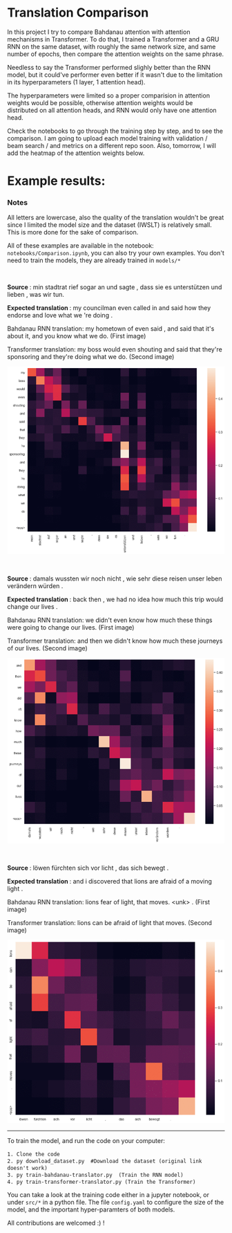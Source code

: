 Translation Comparison
==============================

In this project I try to compare Bahdanau attention with attention mechanisms in Transformer. To do that, I trained a Transformer and a GRU RNN on the same dataset, with roughly the same network size, and same number of epochs, then compare the attention weights on the same phrase.

Needless to say the Transformer performed slighly better than the RNN model, but it could've performer even better if it wasn't due to the limitation in its hyperparameters (1 layer, 1 attention head).

The hyperparameters were limited so a proper comparision in attention weights would be possible, otherwise attention weights would be distributed on all attention heads, and RNN would only have one attention head. 

Check the notebooks to go through the training step by step, and to see the comparison. I am going to upload each model training with validation / beam search / and metrics on a different repo soon. Also, tomorrow, I will add the heatmap of the attention weights below.

# <b> Example results: </b>

<h3><b>Notes</b></h3> All letters are lowercase, also the quality of the translation wouldn't be great since I limited the model size and the dataset (IWSLT) is relatively small. This is more done for the sake of comparison.

All of these examples are available in the notebook: `notebooks/Comparison.ipynb`, you can also try your own examples. You don't need to train the models, they are already trained in `models/*`

&nbsp;

<b>Source </b>: min stadtrat rief sogar an und sagte , dass sie es unterstützen und lieben , was wir tun. 

<b>Expected translation </b>: my councilman even called in and said how they endorse and love what we 're doing .

Bahdanau RNN translation: my hometown of even said , and said that it's about it, and you know what we do. (First image)

Transformer translation: my boss would even shouting and said that they're sponsoring and they're doing what we do. (Second image)

![First phrase](image/1.gif)

&nbsp;

<b>Source </b>: damals wussten wir noch nicht , wie sehr diese reisen unser leben verändern würden . 

<b>Expected translation </b>: back then , we had no idea how much this trip would change our lives .

Bahdanau RNN translation: we didn't even know how much these things were going to change our lives. (First image)

Transformer translation: and then we didn't know how much these journeys of our lives. (Second image)

![First phrase](image/2.gif)

&nbsp;

<b>Source </b>: löwen fürchten sich vor licht , das sich bewegt . 

<b>Expected translation </b>: and i discovered that lions are afraid of a moving light .

Bahdanau RNN translation: lions fear of light, that moves. <unk\> . (First image)

Transformer translation: lions can be afraid of light that moves. (Second image)

![First phrase](image/3.gif)


----

To train the model, and run the code on your computer:

    1. Clone the code
    2. py download_dataset.py  #Download the dataset (original link doesn't work)
    3. py train-bahdanau-translator.py  (Train the RNN model)
    4. py train-transformer-translator.py (Train the Transformer)

You can take a look at the training code either in a jupyter notebook, or under `src/*` in a python file. The file `config.yaml` to configure the size of the model, and the important hyper-paramters of both models.

All contributions are welcomed :) !

